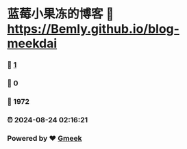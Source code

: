 # 蓝莓小果冻的博客 :link: https://Bemly.github.io/blog-meekdai 
### :page_facing_up: [1](https://Bemly.github.io/blog-meekdai/tag.html) 
### :speech_balloon: 0 
### :hibiscus: 1972 
### :alarm_clock: 2024-08-24 02:16:21 
### Powered by :heart: [Gmeek](https://github.com/Meekdai/Gmeek)
